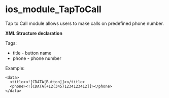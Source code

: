 # ios_module_TapToCall
Tap to Call module allows users to make calls on predefined phone number.

**XML Structure declaration**

Tags:
- title - button name
- phone - phone number

Example:


    <data>
      <title><![CDATA[Button]]></title>  
      <phone><![CDATA[+12(345)1234123412]]></phone>
    </data>
